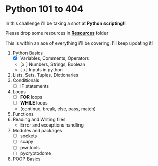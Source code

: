 # Python 101 to 404

In this challenge i'll be taking a shot at **Python scripting!!** 

Please drop some resources in [**Resources**](https://github.com/fr334aks-TTW/15-days-of-hacking/tree/main/Resources) folder

This is within an ace of everything i'll be covering. I'll keep updating it!
  
  
1. Python Basics
    - [x] Variables, Comments, Operators
    - [x ] Numbers, Strings, Boolean
    - [ x] Inputs in python
2. Lists, Sets, Tuples, Dictionaries  
4. Conditionals
    - [ ] IF statements
5. Loops
    - [ ] **FOR** loops
    - [ ] **WHILE** loops
     - \(continue, break, else, pass, match)
6. Functions
7. Reading and Writing files
    - Error and exceptions handling
8. Modules and packages
    - [ ] sockets
    - [ ] scapy
    - [ ] pwntools
    - [ ] pycryptodome
9. POOP Basics
